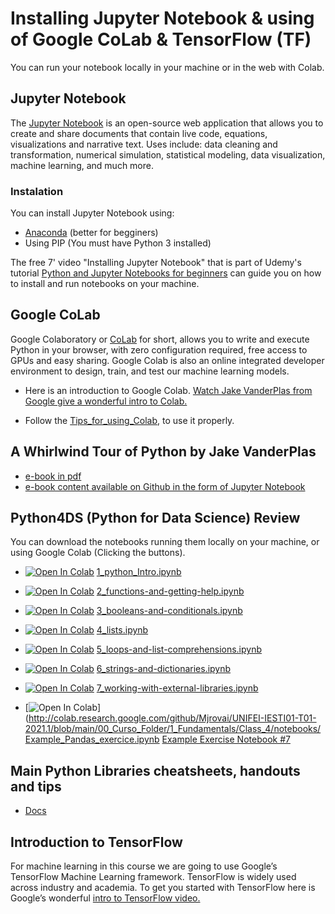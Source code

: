 # Installing Jupyter Notebook & using of Google CoLab & TensorFlow (TF)
You can run your notebook locally in your machine or in the web with Colab.

## Jupyter Notebook
The [Jupyter Notebook](https://jupyter.org) is an open-source web application that allows you to create and share documents that contain live code, equations, visualizations and narrative text. Uses include: data cleaning and transformation, numerical simulation, statistical modeling, data visualization, machine learning, and much more.
### Instalation 
You can install Jupyter Notebook using:
- [Anaconda](https://www.anaconda.com/products/individual) (better for begginers)
- Using PIP (You must have Python 3 installed)

The free 7' video "Installing Jupyter Notebook" that is part of Udemy's tutorial [Python and Jupyter Notebooks for beginners](https://www.udemy.com/course/python-and-jupyter-notebooks-for-beginners/) can guide you on how to install and run notebooks on your machine.

## Google CoLab
Google Colaboratory or [CoLab](https://colab.research.google.com/notebooks/intro.ipynb) for short, allows you to write and execute Python in your browser, with
zero configuration required, free access to GPUs and easy sharing. Google Colab is also an online integrated developer environment to design, train, and test our machine learning models.

- Here is an introduction to Google Colab. [Watch Jake VanderPlas from Google give a wonderful intro to Colab.](https://www.youtube.com/watch?v=inN8seMm7UI)

- Follow the [Tips_for_using_Colab](/00_Curso_Folder/1_Fundamentals/Class_4/docs/Tips_for_using_Colab.pdf), to use it properly.

## A Whirlwind Tour of Python by Jake VanderPlas
- [e-book in pdf](/00_Curso_Folder/1_Fundamentals/Class_4/docs/A-whirlwind-tour-of-python.pdf) 
- [e-book content available on Github in the form of Jupyter Notebook](https://github.com/jakevdp/WhirlwindTourOfPython)


## Python4DS (Python for Data Science) Review
You can download the notebooks running them locally on your machine, or using Google Colab (Clicking the buttons).
- [![Open In Colab](https://colab.research.google.com/assets/colab-badge.svg)](http://colab.research.google.com/github/Mjrovai/UNIFEI-IESTI01-T01-2021.1/blob/main/00_Curso_Folder/1_Fundamentals/Class_4/notebooks/1_python_Intro.ipynb) [1_python_Intro.ipynb](/00_Curso_Folder/1_Fundamentals/Class_4/notebooks/1_python_Intro.ipynb) 
- [![Open In Colab](https://colab.research.google.com/assets/colab-badge.svg)](http://colab.research.google.com/github/Mjrovai/UNIFEI-IESTI01-T01-2021.1/blob/main/00_Curso_Folder/1_Fundamentals/Class_4/notebooks/2_functions-and-getting-help.ipynb) [2_functions-and-getting-help.ipynb](/00_Curso_Folder/1_Fundamentals/Class_4/notebooks/2_functions-and-getting-help.ipynb) 
- [![Open In Colab](https://colab.research.google.com/assets/colab-badge.svg)](http://colab.research.google.com/github/Mjrovai/UNIFEI-IESTI01-T01-2021.1/blob/main/00_Curso_Folder/1_Fundamentals/Class_4/notebooks/3_booleans-and-conditionals.ipynb) [3_booleans-and-conditionals.ipynb](/00_Curso_Folder/1_Fundamentals/Class_4/notebooks/3_booleans-and-conditionals.ipynb) 
- [![Open In Colab](https://colab.research.google.com/assets/colab-badge.svg)](http://colab.research.google.com/github/Mjrovai/UNIFEI-IESTI01-T01-2021.1/blob/main/00_Curso_Folder/1_Fundamentals/Class_4/notebooks/4_lists.ipynb) [4_lists.ipynb](/00_Curso_Folder/1_Fundamentals/Class_4/notebooks/4_lists.ipynb) 
- [![Open In Colab](https://colab.research.google.com/assets/colab-badge.svg)](http://colab.research.google.com/github/Mjrovai/UNIFEI-IESTI01-T01-2021.1/blob/main/00_Curso_Folder/1_Fundamentals/Class_4/notebooks/5_loops-and-list-comprehensions.ipynb) [5_loops-and-list-comprehensions.ipynb](/00_Curso_Folder/1_Fundamentals/Class_4/notebooks/5_loops-and-list-comprehensions.ipynb) 
- [![Open In Colab](https://colab.research.google.com/assets/colab-badge.svg)](http://colab.research.google.com/github/Mjrovai/UNIFEI-IESTI01-T01-2021.1/blob/main/00_Curso_Folder/1_Fundamentals/Class_4/notebooks/6_strings-and-dictionaries.ipynb) [6_strings-and-dictionaries.ipynb](/00_Curso_Folder/1_Fundamentals/Class_4/notebooks/6_strings-and-dictionaries.ipynb)
- [![Open In Colab](https://colab.research.google.com/assets/colab-badge.svg)](http://colab.research.google.com/github/Mjrovai/UNIFEI-IESTI01-T01-2021.1/blob/main/00_Curso_Folder/1_Fundamentals/Class_4/notebooks/7_working-with-external-libraries.ipynb) [7_working-with-external-libraries.ipynb](/00_Curso_Folder/1_Fundamentals/Class_4/notebooks/7_working-with-external-libraries.ipynb)
  
- [![Open In Colab](https://colab.research.google.com/assets/colab-badge.svg)](http://colab.research.google.com/github/Mjrovai/UNIFEI-IESTI01-T01-2021.1/blob/main/00_Curso_Folder/1_Fundamentals/Class_4/notebooks/Example_Pandas_exercice.ipynb [Example Exercise Notebook #7](/00_Curso_Folder/1_Fundamentals/Class_4/notebooks/Example_Pandas_exercice.ipynb)

## Main Python Libraries cheatsheets, handouts and tips
- [Docs](/00_Curso_Folder/1_Fundamentals/Class_4/docs/) 

## Introduction to TensorFlow
For machine learning in this course we are going to use Google’s TensorFlow Machine Learning framework. TensorFlow is widely used across industry and academia. To get you started with TensorFlow here is Google’s wonderful [intro to TensorFlow video.](https://www.youtube.com/watch?v=yjprpOoH5c80)
